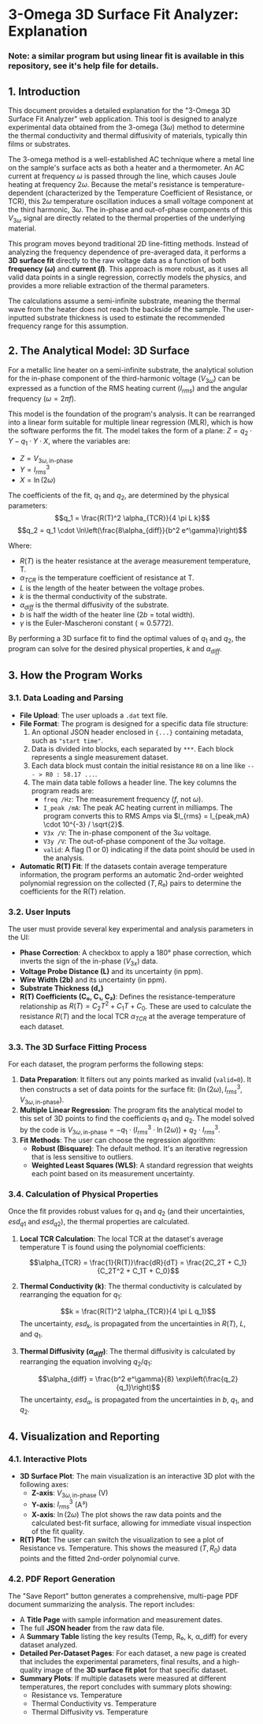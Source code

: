 # 3-Omega 3D Surface Fit Analyzer: Explanation

### Note: a similar program but using linear fit is available in this repository, see it's help file for details.

## 1. Introduction

This document provides a detailed explanation for the "3-Omega 3D Surface Fit Analyzer" web application. This tool is designed to analyze experimental data obtained from the 3-omega ($3\omega$) method to determine the thermal conductivity and thermal diffusivity of materials, typically thin films or substrates.

The 3-omega method is a well-established AC technique where a metal line on the sample's surface acts as both a heater and a thermometer. An AC current at frequency $\omega$ is passed through the line, which causes Joule heating at frequency $2\omega$. Because the metal's resistance is temperature-dependent (characterized by the Temperature Coefficient of Resistance, or TCR), this $2\omega$ temperature oscillation induces a small voltage component at the third harmonic, $3\omega$. The in-phase and out-of-phase components of this $V_{3\omega}$ signal are directly related to the thermal properties of the underlying material.

This program moves beyond traditional 2D line-fitting methods. Instead of analyzing the frequency dependence of pre-averaged data, it performs a **3D surface fit** directly to the raw voltage data as a function of both **frequency ($\omega$)** and **current ($I$)**. This approach is more robust, as it uses all valid data points in a single regression, correctly models the physics, and provides a more reliable extraction of the thermal parameters.

The calculations assume a semi-infinite substrate, meaning the thermal wave from the heater does not reach the backside of the sample. The user-inputted substrate thickness is used to estimate the recommended frequency range for this assumption.

## 2. The Analytical Model: 3D Surface

For a metallic line heater on a semi-infinite substrate, the analytical solution for the in-phase component of the third-harmonic voltage ($V_{3\omega}$) can be expressed as a function of the RMS heating current ($I_{rms}$) and the angular frequency ($\omega = 2\pi f$).

This model is the foundation of the program's analysis. It can be rearranged into a linear form suitable for multiple linear regression (MLR), which is how the software performs the fit. The model takes the form of a plane: $Z = q_2 \cdot Y - q_1 \cdot Y \cdot X$, where the variables are:
* $Z = V_{3\omega, \text{in-phase}}$
* $Y = I_{rms}^3$
* $X = \ln(2\omega)$

The coefficients of the fit, $q_1$ and $q_2$, are determined by the physical parameters:
$$q_1 = \frac{R(T)^2 \alpha_{TCR}}{4 \pi L k}$$
$$q_2 = q_1 \cdot \ln\left(\frac{8\alpha_{diff}}{b^2 e^\gamma}\right)$$

Where:
* $R(T)$ is the heater resistance at the average measurement temperature, T.
* $\alpha_{TCR}$ is the temperature coefficient of resistance at T.
* $L$ is the length of the heater between the voltage probes.
* $k$ is the thermal conductivity of the substrate.
* $\alpha_{diff}$ is the thermal diffusivity of the substrate.
* $b$ is half the width of the heater line ($2b$ = total width).
* $\gamma$ is the Euler-Mascheroni constant ($\approx 0.5772$).

By performing a 3D surface fit to find the optimal values of $q_1$ and $q_2$, the program can solve for the desired physical properties, $k$ and $\alpha_{diff}$.

## 3. How the Program Works

### 3.1. Data Loading and Parsing

* **File Upload**: The user uploads a `.dat` text file.
* **File Format**: The program is designed for a specific data file structure:
    1.  An optional JSON header enclosed in `{...}` containing metadata, such as `"start time"`.
    2.  Data is divided into blocks, each separated by `***`. Each block represents a single measurement dataset.
    3.  Each data block must contain the initial resistance `R0` on a line like `--- > R0 : 58.17 ...`.
    4.  The main data table follows a header line. The key columns the program reads are:
        -   `freq /Hz`: The measurement frequency ($f$, not $\omega$).
        -   `I_peak /mA`: The peak AC heating current in milliamps. The program converts this to RMS Amps via $I_{rms} = I_{peak,mA} \cdot 10^{-3} / \sqrt{2}$.
        -   `V3x /V`: The in-phase component of the $3\omega$ voltage.
        -   `V3y /V`: The out-of-phase component of the $3\omega$ voltage.
        -   `valid`: A flag (1 or 0) indicating if the data point should be used in the analysis.
* **Automatic R(T) Fit**: If the datasets contain average temperature information, the program performs an automatic 2nd-order weighted polynomial regression on the collected ($T, R₀$) pairs to determine the coefficients for the R(T) relation.

### 3.2. User Inputs

The user must provide several key experimental and analysis parameters in the UI:

* **Phase Correction**: A checkbox to apply a 180° phase correction, which inverts the sign of the in-phase ($V_{3x}$) data.
* **Voltage Probe Distance (L)** and its uncertainty (in ppm).
* **Wire Width (2b)** and its uncertainty (in ppm).
* **Substrate Thickness (dₛ)**
* **R(T) Coefficients (C₀, C₁, C₂)**: Defines the resistance-temperature relationship as
$R(T) = C_2T^2 + C_1T + C_0$. These are used to calculate the resistance $R(T)$ and the local TCR $\alpha_{TCR}$ at the average temperature of each dataset.

### 3.3. The 3D Surface Fitting Process

For each dataset, the program performs the following steps:

1.  **Data Preparation**: It filters out any points marked as invalid (`valid=0`). It then constructs a set of data points for the surface fit: $(\ln(2\omega), I_{rms}^3, V_{3\omega, \text{in-phase}})$.
2.  **Multiple Linear Regression**: The program fits the analytical model to this set of 3D points to find the coefficients $q_1$ and $q_2$. The model solved by the code is $V_{3\omega, \text{in-phase}} = -q_1 \cdot (I_{rms}^3 \cdot \ln(2\omega)) + q_2 \cdot I_{rms}^3$.
3.  **Fit Methods**: The user can choose the regression algorithm:
    -   **Robust (Bisquare)**: The default method. It's an iterative regression that is less sensitive to outliers.
    -   **Weighted Least Squares (WLS)**: A standard regression that weights each point based on its measurement uncertainty.

### 3.4. Calculation of Physical Properties

Once the fit provides robust values for $q_1$ and $q_2$ (and their uncertainties, $esd_{q1}$ and $esd_{q2}$), the thermal properties are calculated.

1.  **Local TCR Calculation**: The local TCR at the dataset's average temperature T is found using the polynomial coefficients:

    $$\alpha_{TCR} = \frac{1}{R(T)}\frac{dR}{dT} = \frac{2C_2T + C_1}{C_2T^2 + C_1T + C_0}$$

3.  **Thermal Conductivity (k)**: The thermal conductivity is calculated by rearranging the equation for $q_1$:

    $$k = \frac{R(T)^2 \alpha_{TCR}}{4 \pi L q_1}$$
    The uncertainty, $esd_k$, is propagated from the uncertainties in $R(T)$, $L$, and $q_1$.

5.  **Thermal Diffusivity ($\alpha_{diff}$)**: The thermal diffusivity is calculated by rearranging the equation involving $q_2/q_1$:

    $$\alpha_{diff} = \frac{b^2 e^\gamma}{8} \exp\left(\frac{q_2}{q_1}\right)$$
    The uncertainty, $esd_{\alpha}$, is propagated from the uncertainties in $b$, $q_1$, and $q_2$.

## 4. Visualization and Reporting

### 4.1. Interactive Plots

* **3D Surface Plot**: The main visualization is an interactive 3D plot with the following axes:
    -   **Z-axis**: $V_{3\omega, \text{in-phase}}$ (V)
    -   **Y-axis**: $I_{rms}^3$ (A³)
    -   **X-axis**: $\ln(2\omega)$
    The plot shows the raw data points and the calculated best-fit surface, allowing for immediate visual inspection of the fit quality.
* **R(T) Plot**: The user can switch the visualization to see a plot of Resistance vs. Temperature. This shows the measured ($T, R_0$) data points and the fitted 2nd-order polynomial curve.

### 4.2. PDF Report Generation

The "Save Report" button generates a comprehensive, multi-page PDF document summarizing the analysis. The report includes:
* A **Title Page** with sample information and measurement dates.
* The full **JSON header** from the raw data file.
* A **Summary Table** listing the key results (Temp, R₀, k, α_diff) for every dataset analyzed.
* **Detailed Per-Dataset Pages**: For each dataset, a new page is created that includes the experimental parameters, final results, and a high-quality image of the **3D surface fit plot** for that specific dataset.
* **Summary Plots**: If multiple datasets were measured at different temperatures, the report concludes with summary plots showing:
    -   Resistance vs. Temperature
    -   Thermal Conductivity vs. Temperature
    -   Thermal Diffusivity vs. Temperature
